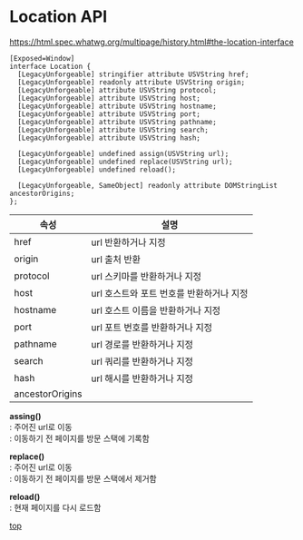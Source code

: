 # Location API

https://html.spec.whatwg.org/multipage/history.html#the-location-interface


```webidl
[Exposed=Window]
interface Location {
  [LegacyUnforgeable] stringifier attribute USVString href;
  [LegacyUnforgeable] readonly attribute USVString origin;
  [LegacyUnforgeable] attribute USVString protocol;
  [LegacyUnforgeable] attribute USVString host;
  [LegacyUnforgeable] attribute USVString hostname;
  [LegacyUnforgeable] attribute USVString port;
  [LegacyUnforgeable] attribute USVString pathname;
  [LegacyUnforgeable] attribute USVString search;
  [LegacyUnforgeable] attribute USVString hash;

  [LegacyUnforgeable] undefined assign(USVString url);
  [LegacyUnforgeable] undefined replace(USVString url);
  [LegacyUnforgeable] undefined reload();

  [LegacyUnforgeable, SameObject] readonly attribute DOMStringList ancestorOrigins;
};
```


속성 | 설명
---|---
href      | url 반환하거나 지정  
origin    | url 출처 반환
protocol  | url 스키마를 반환하거나 지정
host      | url 호스트와 포트 번호를 반환하거나 지정  
hostname  | url 호스트 이름을 반환하거나 지정  
port      | url 포트 번호를 반환하거나 지정  
pathname  | url 경로를 반환하거나 지정
search    | url 쿼리를 반환하거나 지정
hash      | url 해시를 반환하거나 지정
ancestorOrigins |


**assing()**    
: 주어진 url로 이동  
: 이동하기 전 페이지를 방문 스택에 기록함


**replace()**   
: 주어진 url로 이동  
: 이동하기 전 페이지를 방문 스택에서 제거함


**reload()**   
: 현재 페이지를 다시 로드함



[top](#)

